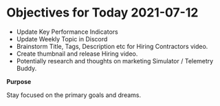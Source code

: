 # Objectives for Today 2021-07-12

- Update Key Performance Indicators
- Update Weekly Topic in Discord
- Brainstorm Title, Tags, Description etc for Hiring Contractors video.
- Create thumbnail and release Hiring video.
- Potentially research and thoughts on marketing Simulator / Telemetry Buddy.

**Purpose**

Stay focused on the primary goals and dreams.
